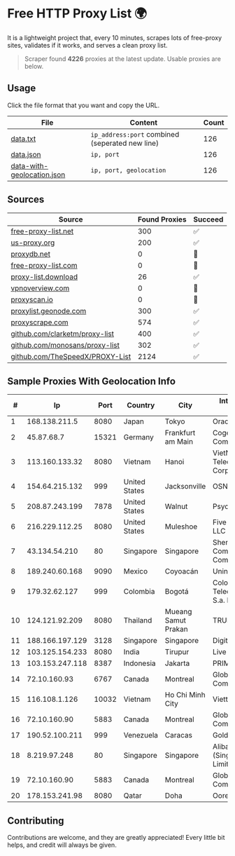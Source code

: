 
# Free HTTP Proxy List 🌍

It is a lightweight project that, every 10 minutes, scrapes lots of free-proxy sites, validates if it works, and serves a clean proxy list.


> Scraper found **4226** proxies at the latest update. Usable proxies are below.

## Usage

Click the file format that you want and copy the URL.


|File|Content|Count|
|----|-------|-----|
|[data.txt](https://raw.githubusercontent.com/themiralay/Proxy-List-World/master/data.txt)|`ip_address:port` combined (seperated new line)|126|
|[data.json](https://raw.githubusercontent.com/themiralay/Proxy-List-World/master/data.json)|`ip, port`|126|
|[data-with-geolocation.json](https://raw.githubusercontent.com/themiralay/Proxy-List-World/master/data-with-geolocation.json)|`ip, port, geolocation`|126|

## Sources

|Source|Found Proxies|Succeed|
|------|-------------|-------|
|[free-proxy-list.net](https://free-proxy-list.net)|300|✅|
|[us-proxy.org](https://www.us-proxy.org)|200|✅|
|[proxydb.net](http://proxydb.net)|0|🚫|
|[free-proxy-list.com](https://free-proxy-list.com/?page=&port=&type%5B%5D=http&type%5B%5D=https&up_time=0&search=Search)|0|🚫|
|[proxy-list.download](https://www.proxy-list.download/HTTP)|26|✅|
|[vpnoverview.com](https://vpnoverview.com/privacy/anonymous-browsing/free-proxy-servers)|0|🚫|
|[proxyscan.io](https://www.proxyscan.io)|0|🚫|
|[proxylist.geonode.com](https://proxylist.geonode.com/api/proxy-list?limit=300&page=1&sort_by=lastChecked&sort_type=desc&protocols=http,https)|300|✅|
|[proxyscrape.com](https://api.proxyscrape.com/v2/?request=displayproxies&protocol=http&timeout=10000&country=all&ssl=all&anonymity=all)|574|✅|
|[github.com/clarketm/proxy-list](https://raw.githubusercontent.com/clarketm/proxy-list/master/proxy-list-raw.txt)|400|✅|
|[github.com/monosans/proxy-list](https://raw.githubusercontent.com/monosans/proxy-list/main/proxies/http.txt)|302|✅|
|[github.com/TheSpeedX/PROXY-List](https://raw.githubusercontent.com/TheSpeedX/PROXY-List/master/http.txt)|2124|✅|


## Sample Proxies With Geolocation Info

|#|Ip|Port|Country|City|Internet Service Provider|
|-|--|----|-------|----|-------------------------|
|1|168.138.211.5|8080|Japan|Tokyo|Oracle Corporation|
|2|45.87.68.7|15321|Germany|Frankfurt am Main|Cogent Communications|
|3|113.160.133.32|8080|Vietnam|Hanoi|VietNam Post and Telecom Corporation|
|4|154.64.215.132|999|United States|Jacksonville|OSNET Wireless|
|5|208.87.243.199|7878|United States|Walnut|Psychz Networks|
|6|216.229.112.25|8080|United States|Muleshoe|Five Area Systems, LLC|
|7|43.134.54.210|80|Singapore|Singapore|Shenzhen Tencent Computer Systems Company Limited|
|8|189.240.60.168|9090|Mexico|Coyoacán|Uninet S.A. de C.V.|
|9|179.32.62.127|999|Colombia|Bogotá|Colombia Telecomunicaciones S.a. ESP|
|10|124.121.92.209|8080|Thailand|Mueang Samut Prakan|TRUEBB|
|11|188.166.197.129|3128|Singapore|Singapore|DigitalOcean, LLC|
|12|103.125.154.233|8080|India|Tirupur|Live Fibernet|
|13|103.153.247.118|8387|Indonesia|Jakarta|PRIMAHOME|
|14|72.10.160.93|6767|Canada|Montreal|GloboTech Communications|
|15|116.108.1.126|10032|Vietnam|Ho Chi Minh City|Viettel Corporation|
|16|72.10.160.90|5883|Canada|Montreal|GloboTech Communications|
|17|190.52.100.211|999|Venezuela|Caracas|Gold Data USA Inc|
|18|8.219.97.248|80|Singapore|Singapore|Alibaba Cloud (Singapore) Private Limited|
|19|72.10.160.90|5883|Canada|Montreal|GloboTech Communications|
|20|178.153.241.98|8080|Qatar|Doha|Ooredoo-MBB|



## Contributing

Contributions are welcome, and they are greatly appreciated! Every
little bit helps, and credit will always be given.

